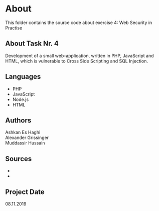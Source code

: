 # About
This folder contains the source code about exercise 4: Web Security in Practise
## About Task Nr. 4
Development of a small web-application, written in PHP, JavaScript and HTML,
which is vulnerable to Cross Side Scripting and SQL Injection.

## Languages
* PHP
* JavaScript
* Node.js
* HTML

## Authors
Ashkan Es Haghi <br>
Alexander Grissinger <br>
Muddassir Hussain <br>

## Sources
* 
* 

## Project Date
08.11.2019
